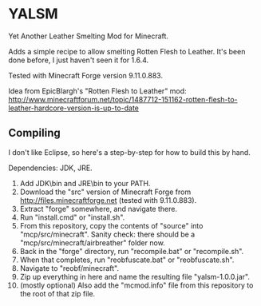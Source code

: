 YALSM
=====

Yet Another Leather Smelting Mod for Minecraft.

Adds a simple recipe to allow smelting Rotten Flesh to Leather.
It's been done before, I just haven't seen it for 1.6.4.

Tested with Minecraft Forge version 9.11.0.883.

Idea from EpicBlargh's "Rotten Flesh to Leather" mod:
http://www.minecraftforum.net/topic/1487712-151162-rotten-flesh-to-leather-hardcore-version-is-up-to-date

Compiling
---------

I don't like Eclipse, so here's a step-by-step for how to build this by hand.

Dependencies: JDK, JRE.

1. Add JDK\bin and JRE\bin to your PATH.
2. Download the "src" version of Minecraft Forge from http://files.minecraftforge.net (tested with 9.11.0.883).
3. Extract "forge" somewhere, and navigate there.
4. Run "install.cmd" or "install.sh".
6. From this repository, copy the contents of "source" into "mcp/src/minecraft".  Sanity check: there should be a "mcp/src/minecraft/airbreather" folder now.
7. Back in the "forge" directory, run "recompile.bat" or "recompile.sh".
8. When that completes, run "reobfuscate.bat" or "reobfuscate.sh".
9. Navigate to "reobf/minecraft".
10. Zip up everything in here and name the resulting file "yalsm-1.0.0.jar".
11. (mostly optional) Also add the "mcmod.info" file from this repository to the root of that zip file.
